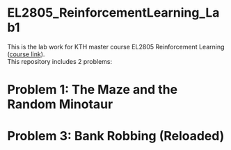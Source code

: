 # EL2805_ReinforcementLearning_Lab1
This is the lab work for KTH master course EL2805 Reinforcement Learning ([course link](https://www.kth.se/student/kurser/kurs/EL2805?l=en)). </br>
This repository includes 2 problems:
# Problem 1: The Maze and the Random Minotaur
# Problem 3: Bank Robbing (Reloaded)

